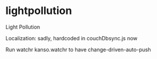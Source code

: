lightpollution
==============

Light Pollution



Localization: sadly, hardcoded in couchDbsync.js now

Run watchr kanso.watchr to have change-driven-auto-push
